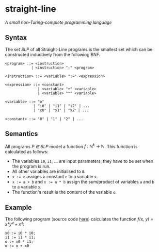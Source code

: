 # straight-line
*A small non-Turing-complete programming language*

## Syntax
The set *SLP* of all Straight-Line programs is the smallest set which can be
constructed inductively from the following BNF.

```
<program> ::= <instruction>
            | <instruction> ";" <program>

<instruction> ::= <variable> ":=" <expression>

<expression> ::= <constant>
               | <variable> "+" <variable>
               | <variable> "*" <variable>

<variable> ::= "o"
             | "i0" | "i1" | "i2" | ...
             | "x0" | "x1" | "x2ʺ | ...

<constant> ::= "0" | "1" | "2" | ...
```

## Semantics
All programs *P ∈ SLP* model a function *f : ℕ<sup>k</sup> → ℕ*. This function
is calculated as follows:
* The variables `i0`, `i1`, ... are input parameters, they have to be set when
  the program is run.
* All other variables are initialised to `0`.
* `x := c` assigns a constant `c` to a variable `x`.
* `x := a + b` and `x := a * b` assign the sum/product of variables `a` and
  `b` to a variable `x`.
* The function's result is the content of the variable `o`.

## Example
The following program (source code [here](/examples/mystery.sline)) calculates
the function *f(x, y) = x²y² + x²*:

```
x0 := i0 * i0;
i1 := i1 * i1;
o := x0 * i1;
o := o + x0
```
